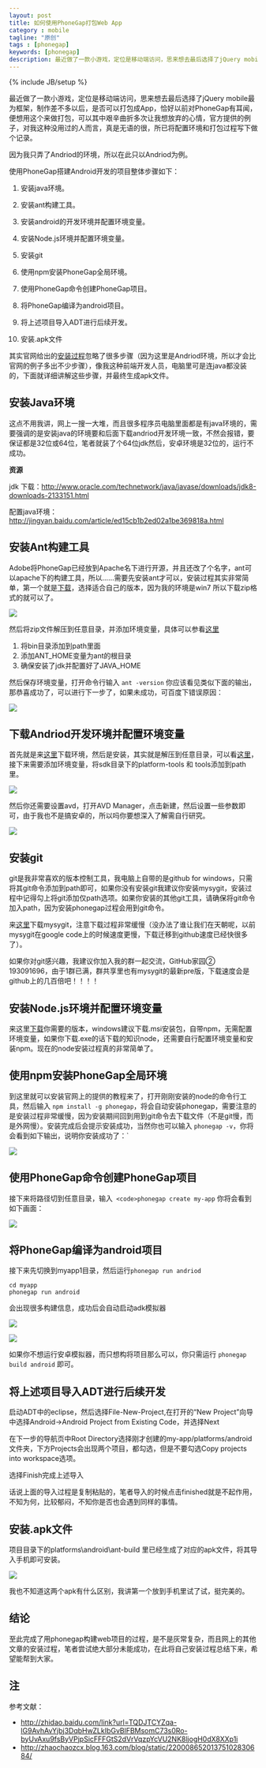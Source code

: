 ```yaml
---
layout: post
title: 如何使用PhoneGap打包Web App
category : mobile
tagline: "原创"
tags : [phonegap]
keywords: [phonegap]
description: 最近做了一款小游戏，定位是移动端访问，思来想去最后选择了jQuery mobile最为框架，制作差不多以后，是否可以打包成App，恰好以前对PhoneGap有耳闻，便想用这个来做打包，可以其中艰辛曲折多次让我想放弃的心情，官方提供的例子，对我这种没用过的人而言，真是无语的很，所已将配置环境和打包过程写下做个记录。
---
```

{% include JB/setup %}

最近做了一款小游戏，定位是移动端访问，思来想去最后选择了jQuery mobile最为框架，制作差不多以后，是否可以打包成App，恰好以前对PhoneGap有耳闻，便想用这个来做打包，可以其中艰辛曲折多次让我想放弃的心情，官方提供的例子，对我这种没用过的人而言，真是无语的很，所已将配置环境和打包过程写下做个记录。

因为我只弄了Andriod的环境，所以在此只以Andriod为例。

使用PhoneGap搭建Android开发的项目整体步骤如下：

1.  安装java环境。

2.  安装ant构建工具。

3.  安装android的开发环境并配置环境变量。

4.  安装Node.js环境并配置环境变量。

5.  安装git

6.  使用npm安装PhoneGap全局环境。

7.  使用PhoneGap命令创建PhoneGap项目。

8.  将PhoneGap编译为android项目。

9.  将上述项目导入ADT进行后续开发。

10.  安装.apk文件

其实官网给出的[安装过程](http://phonegap.com/install/)忽略了很多步骤（因为这里是Andriod环境，所以才会比官网的例子多出不少步骤），像我这种前端开发人员，电脑里可是连java都没装的，下面就详细讲解这些步骤，并最终生成apk文件。

## 安装Java环境

这点不用我讲，网上一搜一大堆，而且很多程序员电脑里面都是有java环境的，需要强调的是安装java的环境要和后面下载andriod开发环境一致，不然会报错，要保证都是32位或64位，笔者就装了个64位jdk然后，安卓环境是32位的，运行不成功。

**资源**

jdk 下载：http://www.oracle.com/technetwork/java/javase/downloads/jdk8-downloads-2133151.html

配置java环境：http://jingyan.baidu.com/article/ed15cb1b2ed02a1be369818a.html

## 安装Ant构建工具

Adobe将PhoneGap已经放到Apache名下进行开源，并且还改了个名字，ant可以apache下的构建工具，所以……需要先安装ant才可以，安装过程其实非常简单，第一个就是[下载](http://ant.apache.org/bindownload.cgi)，选择适合自己的版本，因为我的环境是win7 所以下载zip格式的就可以了。

![](http://images.cnitblog.com/i/460220/201406/241743384553923.png)

然后将zip文件解压到任意目录，并添加环境变量，具体可以参看[这里](http://ant.apache.org/manual/index.html)

1.  将bin目录添加到path里面
2.  添加ANT_HOME变量为ant的根目录
3.  确保安装了jdk并配置好了JAVA_HOME

然后保存环境变量，打开命令行输入 `ant -version` 你应该看见类似下面的输出，那恭喜成功了，可以进行下一步了，如果未成功，可百度下错误原因：

![](http://images.cnitblog.com/i/460220/201406/241748446899380.png)

## 下载Andriod开发环境并配置环境变量

首先就是来[这里](http://developer.android.com/design/downloads/index.html)下载环境，然后是安装，其实就是解压到任意目录，可以看[这里](http://developer.android.com/index.html)，接下来需要添加环境变量，将sdk目录下的platform-tools 和 tools添加到path里。

![](http://images.cnitblog.com/i/460220/201406/241754276118178.png)

然后你还需要设置avd，打开AVD Manager，点击新建，然后设置一些参数即可，由于我也不是搞安卓的，所以吗你要想深入了解需自行研究。

![](http://images.cnitblog.com/i/460220/201406/241902083612827.png)

## 安装git

git是我非常喜欢的版本控制工具，我电脑上自带的是github for windows，只需将其git命令添加到path即可，如果你没有安装git我建议你安装mysygit，安装过程中记得勾上将git添加仅path选项。如果你安装的其他git工具，请确保将git命令加入path，因为安装phonegap过程会用到git命令。

来[这里](http://msysgit.github.io/)下载mysygit，注意下载过程非常缓慢（没办法了谁让我们在天朝呢，以前mysygit在google code上的时候速度更慢，下载迁移到github速度已经快很多了）。

如果你对git感兴趣，我建议你加入我的群一起交流，<span class="qname" title="GitHub家园②">GitHub家园②</span><span class="Apple-converted-space"> <span id="group_number" class="group_number">193091696，由于1群已满，群共享里也有mysygit的最新pre版，下载速度会是github上的几百倍吧！！！！</span></span>

## 安装Node.js环境并配置环境变量

来这里[下载](http://nodejs.org/download/)你需要的版本，windows建议下载.msi安装包，自带npm，无需配置环境变量，如果你下载.exe的话下载的知识node，还需要自行配置环境变量和安装npm。现在的node安装过程真的非常简单了。

## 使用npm安装PhoneGap全局环境

到这里就可以安装官网上的提供的教程来了，打开刚刚安装的node的命令行工具，然后输入 `npm install -g phonegap`，将会自动安装phonegap，需要注意的是安装过程非常缓慢，因为安装期间回到用到git命令去下载文件（不是git慢，而是外网慢）。安装完成后会提示安装成功，当然你也可以输入 `phonegap -v`，你将会看到如下输出，说明你安装成功了：`

![](http://images.cnitblog.com/i/460220/201406/241815094551502.png)

## 使用PhoneGap命令创建PhoneGap项目

接下来将路径切到任意目录，输入` <code>phonegap create my-app` 你将会看到如下画面：</code>

![](http://images.cnitblog.com/i/460220/201406/241818458611749.png)

## 将PhoneGap编译为android项目

接下来先切换到myapp1目录，然后运行`phonegap run andriod`

	cd myapp
	phonegap run android


会出现很多构建信息，成功后会自动启动adk模拟器

![](http://images.cnitblog.com/i/460220/201406/241822552363434.png)

![](http://images.cnitblog.com/i/460220/201406/241900059861008.png)

如果你不想运行安卓模拟器，而只想构将项目那么可以，你只需运行 `phonegap build android` 即可。

## 将上述项目导入ADT进行后续开发

启动ADT中的eclipse，然后选择File-New-Project,在打开的“New Project”向导中选择Android-&gt;Android Project from Existing Code，并选择Next

在下一步的导航页中Root Directory选择刚才创建的my-app/platforms/android文件夹，下方Projects会出现两个项目，都勾选，但是不要勾选Copy projects into workspace选项。

选择Finish完成上述导入

话说上面的导入过程是复制粘贴的，笔者导入的时候点击finished就是不起作用，不知为何，比较郁闷，不知你是否也会遇到同样的事情。

## 安装.apk文件

项目目录下的platforms\android\ant-build 里已经生成了对应的apk文件，将其导入手机即可安装。

![](http://images.cnitblog.com/i/460220/201406/241907545029142.png)

我也不知道这两个apk有什么区别，我讲第一个放到手机里试了试，挺完美的。

## 结论

至此完成了用phonegap构建web项目的过程，是不是灰常复杂，而且网上的其他文章的安装过程，笔者尝试绝大部分未能成功，在此将自己安装过程总结下来，希望能帮到大家。

## 注

参考文献：

- http://zhidao.baidu.com/link?url=TQDJTCYZqa-lG9AvhAvYjbj3DqbHwZLkIbGvBlFBMsomC73s0Ro-byUvAxu9fsByVPjpSicFFFGtS2dVrVqzpYcVU2NK8ljogH0dX8XXp1i
- http://zhaochaozcx.blog.163.com/blog/static/22000865201375102830684/
